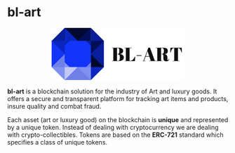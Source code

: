 bl-art
=========

<p align="center">
  <img src="logo.png" width="60%"/>
</p>

**bl-art** is a blockchain solution for the industry of Art and luxury goods. 
It offers a secure and transparent platform for tracking art items and products,
insure quality and combat fraud.<br>

Each asset (art or luxury good) on the blockchain is **unique** and represented by a 
unique token. Instead of dealing with cryptocurrency we are dealing with 
crypto-collectibles. Tokens are based on the **ERC-721** standard which specifies 
a class of unique tokens.